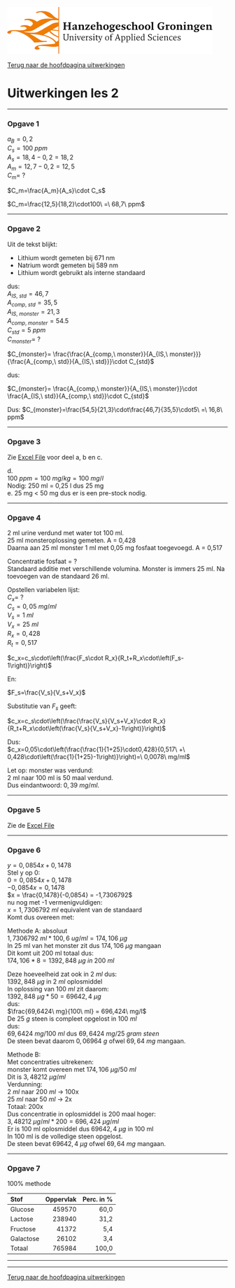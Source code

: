 ![Hanze](../../hanze/hanze.png)

[Terug naar de hoofdpagina uitwerkingen](../uitwerkingen.md)

# Uitwerkingen les 2

---

### Opgave 1

$a_B = 0,2$  
$C_s = 100\ ppm$  
$A_s = 18,4 - 0,2 = 18,2$  
$A_m = 12,7 - 0,2 = 12,5$  
$C_m =\ ?$  
  
$C_m=\frac{A_m}{A_s}\cdot C_s$  
  
$C_m=\frac{12,5}{18,2}\cdot100\ =\ 68,7\ ppm$  
  
---

### Opgave 2
Uit de tekst blijkt:
- Lithium wordt gemeten bij 671 nm
- Natrium wordt gemeten bij 589 nm
- Lithium wordt gebruikt als interne standaard
  
dus:  
$A_{IS,\ std} = 46,7$  
$A_{comp,\ std} = 35,5$  
$A_{IS,\ monster} = 21,3$  
$A_{comp,\ monster} = 54.5$  
$C_{std} = 5\ ppm$  
$C_{monster} =\ ?$  

$C_{monster}= \frac{\frac{A_{comp,\ monster}}{A_{IS,\ monster}}}{\frac{A_{comp,\ std}}{A_{IS,\ std}}}\cdot C_{std}$  

dus:  

$C_{monster}= \frac{A_{comp,\ monster}}{A_{IS,\ monster}}\cdot \frac{A_{IS,\ std}}{A_{comp,\ std}}\cdot C_{std}$  

Dus:
$C_{monster}=\frac{54,5}{21,3}\cdot\frac{46,7}{35,5}\cdot5\ =\ 16,8\ ppm$  

---

### Opgave 3

Zie [Excel File](./files/les2_uitwerkingen.xlsx) voor deel a, b en c.  

d.  
$100\ ppm = 100\ mg/kg = 100\ mg/l$  
Nodig: 250 ml = 0,25 l dus 25 mg  
e.
25 mg < 50 mg dus er is een pre-stock nodig.  

---

### Opgave 4

2 ml urine verdund met water tot 100 ml.  
25 ml monsteroplossing gemeten. A = 0,428  
Daarna aan 25 ml monster 1 ml met 0,05 mg fosfaat toegevoegd. A = 0,517  

Concentratie fosfaat = ?  
Standaard additie met verschillende volumina. Monster is immers 25 ml. Na toevoegen van de standaard 26 ml.  

Opstellen variabelen lijst:  
$C_x =\ ?$  
$C_s = 0,05\ mg/ml$  
$V_s = 1\ ml$  
$V_x = 25\ ml$  
$R_x = 0,428$  
$R_t = 0,517$  

$c_x=c_s\cdot\left(\frac{F_s\cdot R_x}{R_t+R_x\cdot\left(F_s-1\right)}\right)$  

En:  

$F_s=\frac{V_s}{V_s+V_x}$  

Substitutie van $F_s$ geeft:  

$c_x=c_s\cdot\left(\frac{\frac{V_s}{V_s+V_x}\cdot R_x}{R_t+R_x\cdot\left(\frac{V_s}{V_s+V_x}-1\right)}\right)$  

Dus:  
$c_x=0,05\cdot\left(\frac{\frac{1}{1+25}\cdot0,428}{0,517\ +\ 0,428\cdot\left(\frac{1}{1+25}-1\right)}\right)=\ 0,0078\ mg/ml$  


Let op: monster was verdund:  
2 ml naar 100 ml is 50 maal verdund.  
Dus eindantwoord: $0,39\ mg/ml$.  

---

### Opgave 5

Zie de [Excel File](./files/les2_uitwerkingen.xlsx)  

---

### Opgave 6

$y = 0,0854x + 0,1478$  
Stel y op 0:  
$0 = 0,0854x + 0,1478$  
$-0,0854x = 0,1478$  
$x = \frac{0,1478}{-0,0854} = -1,7306792$  
nu nog met -1 vermenigvuldigen:  
$x = 1,7306792\ ml$ equivalent van de standaard  
Komt dus overeen met:  

Methode A: absoluut  
$1,7306792\ ml * 100,6\ ug/ml = 174,106\ \mu g$  
In 25 ml van het monster zit dus $174,106\ \mu g$ mangaan  
Dit komt uit 200 ml totaal dus:  
$174,106 * 8 = 1392,848\  \mu g\ in\ 200\ ml$  

Deze hoeveelheid zat ook in $2\ ml$ dus:  
$1392,848\ \mu g$ in $2\ ml$ oplosmiddel  
In oplossing van $100\ ml$ zit daarom:  
$1392,848\ \mu g * 50 = 69642,4\ \mu g$  
dus:  
$\frac{69,6424\ mg}{100\ ml} = 696,424\ mg/l$  
De $25\ g$ steen is compleet opgelost in $100\ ml$  
dus:  
$69,6424\ mg/100\ ml$ dus $69,6424\ mg/25\ gram\ steen$  
De steen bevat daarom $0,06964\ g$ ofwel $69,64\ mg$ mangaan.  


Methode B:  
Met concentraties uitrekenen:  
monster komt overeen met $174,106\ \mu g/50\ ml$  
Dit is $3,48212\ \mu g/ml$  
Verdunning:  
$2\ ml$ naar $200\ ml$ -> 100x  
$25\ ml$ naar $50\ ml$ -> 2x  
Totaal: 200x  
Dus concentratie in oplosmiddel is 200 maal hoger:  
$3,48212\ \mu g/ml * 200 = 696,424\ \mu g/ml$  
Er is 100 ml oplosmiddel dus $69642,4\ \mu g$ in 100 ml  
In 100 ml is de volledige steen opgelost.  
De steen bevat $69642,4\ \mu g$ ofwel $69,64\ mg$ mangaan.  

---

### Opgave 7

100% methode  

| Stof          | Oppervlak     | Perc. in %  |
|:------------- |--------------:| -----------:|
| Glucose       | 459570        | 60,0        |
| Lactose       | 238940        | 31,2        |
| Fructose      | 41372         | 5,4         |
| Galactose     | 26102         | 3,4         | 
| Totaal        | 765984        | 100,0       |

---


--- 

[Terug naar de hoofdpagina uitwerkingen](../uitwerkingen.md)

<script type="text/x-mathjax-config">
  MathJax.Hub.Config({
    tex2jax: {
      inlineMath: [ ['$','$'], ["\\(","\\)"] ],
      processEscapes: true
    }
  });
</script>
    
<script type="text/javascript"
        src="https://cdn.mathjax.org/mathjax/latest/MathJax.js?config=TeX-AMS-MML_HTMLorMML">
</script>
